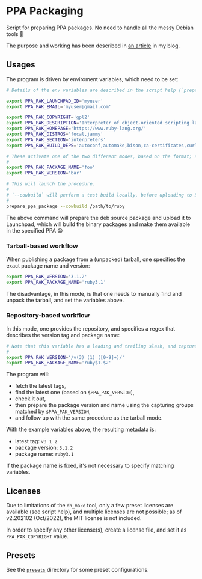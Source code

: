 # PPA Packaging

Script for preparing PPA packages. No need to handle all the messy Debian tools 😬

The purpose and working has been described in [an article](https://saveriomiroddi.github.io/Learn-to-prepare-PPA-packages-by-setting-up-a-Ruby-PPA/) in my blog.

## Usages

The program is driven by enviroment variables, which need to be set:

```sh
# Details of the env variables are described in the script help (`prepare_ppa_package --help`).

export PPA_PAK_LAUNCHPAD_ID='myuser'
export PPA_PAK_EMAIL='myuser@gmail.com'

export PPA_PAK_COPYRIGHT='gpl2'
export PPA_PAK_DESCRIPTION='Interpreter of object-oriented scripting language Ruby'
export PPA_PAK_HOMEPAGE='https://www.ruby-lang.org/'
export PPA_PAK_DISTROS='focal,jammy'
export PPA_PAK_SECTION='interpreters'
export PPA_PAK_BUILD_DEPS='autoconf,automake,bison,ca-certificates,curl,libc6-dev,libffi-dev,libgdbm-dev,libncurses5-dev,libsqlite3-dev,libtool,libyaml-dev,make,openssl,patch,pkg-config,sqlite3,zlib1g,zlib1g-dev,libreadline-dev,libssl-dev,libgmp-dev'

# These activate one of the two different modes, based on the format; see sections below.
#
export PPA_PAK_PACKAGE_NAME='foo'
export PPA_PAK_VERSION='bar'

# This will launch the procedure.
#
# `--cowbuild` will perform a test build locally, before uploading to Launchpad.
#
prepare_ppa_package --cowbuild /path/to/ruby
```

The above command will prepare the deb source package and upload it to Launchpad, which will build the binary packages and make them available in the specified PPA 😁

### Tarball-based workflow

When publishing a package from a (unpacked) tarball, one specifies the exact package name and version:

```sh
export PPA_PAK_VERSION='3.1.2'
export PPA_PAK_PACKAGE_NAME='ruby3.1'
```

The disadvantage, in this mode, is that one needs to manually find and unpack the tarball, and set the variables above.

### Repository-based workflow

In this mode, one provides the repository, and specifies a regex that describes the version tag and package name:

```sh
# Note that this variable has a leading and trailing slash, and captures the version numbers in round brackets (capturing groups).
#
export PPA_PAK_VERSION='/v(3)_(1)_([0-9]+)/'
export PPA_PAK_PACKAGE_NAME='ruby$1.$2'
```

The program will:

- fetch the latest tags,
- find the latest one (based on `$PPA_PAK_VERSION`),
- check it out,
- then prepare the package version and name using the capturing groups matched by `$PPA_PAK_VERSION`,
- and follow up with the same procedure as the tarball mode.

With the example variables above, the resulting metadata is:

- latest tag: `v3_1_2`
- package version: `3.1.2`
- package name: `ruby3.1`

If the package name is fixed, it's not necessary to specify matching variables.

## Licenses

Due to limitations of the `dh_make` tool, only a few preset licenses are available (see script help), and multiple licenses are not possible; as of v2.202102 (Oct/2022), the MIT license is not included.

In order to specify any other license(s), create a license file, and set it as `PPA_PAK_COPYRIGHT` value.

## Presets

See the [`presets`](presets) directory for some preset configurations.
